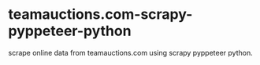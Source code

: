 # teamauctions.com-scrapy-pyppeteer-python
scrape online data from teamauctions.com using scrapy pyppeteer python.
